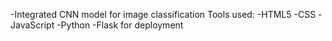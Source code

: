 -Integrated CNN model for image classification
Tools used:
  -HTML5
  -CSS
  -JavaScript
  -Python
  -Flask for deployment
